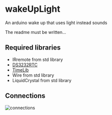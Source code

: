 # wakeUpLight
An arduino wake up that uses light instead sounds

The readme must be written...

## Required libraries ##
 * IRremote  from std library
 * [DS3232RTC](https://github.com/JChristensen/DS3232RTC)
 * [TimeLib](https://github.com/PaulStoffregen/Time)
 * Wire from std library
 * LiquidCrystal  from std library
 
## Connections ##
 ![connections](https://s25.postimg.org/f6fk3v7sf/prominixlamp.jpg)